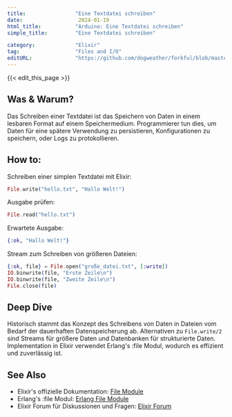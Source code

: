 ```yaml
---
title:                "Eine Textdatei schreiben"
date:                  2024-01-19
html_title:           "Arduino: Eine Textdatei schreiben"
simple_title:         "Eine Textdatei schreiben"

category:             "Elixir"
tag:                  "Files and I/O"
editURL:              "https://github.com/dogweather/forkful/blob/master/content/de/elixir/writing-a-text-file.md"
---
```


{{< edit_this_page >}}

## Was & Warum?
Das Schreiben einer Textdatei ist das Speichern von Daten in einem lesbaren Format auf einem Speichermedium. Programmierer tun dies, um Daten für eine spätere Verwendung zu persistieren, Konfigurationen zu speichern, oder Logs zu protokollieren.

## How to:
Schreiben einer simplen Textdatei mit Elixir:

```elixir
File.write("hello.txt", "Hallo Welt!")
```

Ausgabe prüfen:
```elixir
File.read("hello.txt")
```

Erwartete Ausgabe:
```elixir
{:ok, "Hallo Welt!"}
```

Stream zum Schreiben von größeren Dateien:

```elixir
{:ok, file} = File.open("große_datei.txt", [:write])
IO.binwrite(file, "Erste Zeile\n")
IO.binwrite(file, "Zweite Zeile\n")
File.close(file)
```

## Deep Dive
Historisch stammt das Konzept des Schreibens von Daten in Dateien vom Bedarf der dauerhaften Datenspeicherung ab. Alternativen zu `File.write/2` sind Streams für größere Daten und Datenbanken für strukturierte Daten. Implementation in Elixir verwendet Erlang's :file Modul, wodurch es effizient und zuverlässig ist.

## See Also
- Elixir's offizielle Dokumentation: [File Module](https://hexdocs.pm/elixir/File.html)
- Erlang's :file Modul: [Erlang File Module](http://erlang.org/doc/man/file.html)
- Elixir Forum für Diskussionen und Fragen: [Elixir Forum](https://elixirforum.com)
